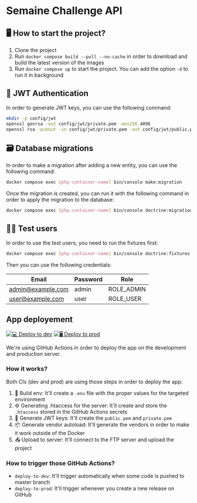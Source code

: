 # Semaine Challenge API

## 🖥️ How to start the project?

1. Clone the project
2. Run `docker compose build --pull --no-cache` in order to download and build the latest version of the images
3. Run `docker compose up` to start the project. You can add the option `-d` to run it in background

## 🔏 JWT Authentication

In order to generate JWT keys, you can use the following command:

```bash
mkdir -p config/jwt
openssl genrsa -out config/jwt/private.pem -aes256 4096
openssl rsa -pubout -in config/jwt/private.pem -out config/jwt/public.pem
```

## 🗃️ Database migrations

In order to make a migration after adding a new entity, you can use the following command:

```bash
docker compose exec [php-container-name] bin/console make:migration
```

Once the migration is created, you can run it with the following command in order to apply the migration to the database:

```bash
docker compose exec [php-container-name] bin/console doctrine:migrations:migrate
```

## 🧑‍💻 Test users

In order to use the test users, you need to run the fixtures first:

```bash
docker compose exec [php-container-name] bin/console doctrine:fixtures:load
```

Then you can use the following credentials:

| Email             | Password | Role       |
| ----------------- | -------- | ---------- |
| admin@example.com | admin    | ROLE_ADMIN |
| user@example.com  | user     | ROLE_USER  |

## App deployement

[![💻 Deploy to dev](https://github.com/ESGI-MCAMUS/semaine-challenge-1-api/actions/workflows/deploy-developement.yml/badge.svg)](https://github.com/ESGI-MCAMUS/semaine-challenge-1-api/actions/workflows/deploy-developement.yml)
[![🖥️ Deploy to prod](https://github.com/ESGI-MCAMUS/semaine-challenge-1-api/actions/workflows/deploy-production.yml/badge.svg)](https://github.com/ESGI-MCAMUS/semaine-challenge-1-api/actions/workflows/deploy-production.yml)

We're using GitHub Actions in order to deploy the app on the development and production server.

### How it works? 

Both CIs (dev and prod) are using those steps in order to deploy the app:
1. 💾 Build env: It'll create a `.env` file with the proper values for the targeted environment
2. ⚙️ Generating .htaccess for the server: It'll create and store the `.htaccess` stored in the GitHub Actions secrets 
3. 🔑 Generate JWT keys: It'll create the `public.pem` and `private.pem`
4. 📦 Generate vendor autoload: It'll generate the vendors in order to make it work outside of the Docker
5. 📤 Upload to server: It'll connect to the FTP server and upload the project

### How to trigger those GitHub Actions?

- `deploy-to-dev`: It'll trigger automatically when some code is pushed to master branch
- `deploy-to-prod`: It'll trigger whenever you create a new release on GitHub
